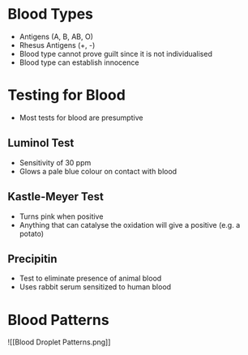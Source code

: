 # Blood Types
- Antigens (A, B, AB, O)
- Rhesus Antigens (+, -)
- Blood type cannot prove guilt since it is not individualised
- Blood type can establish innocence
# Testing for Blood
- Most tests for blood are presumptive
## Luminol Test
- Sensitivity of 30 ppm
- Glows a pale blue colour on contact with blood
## Kastle-Meyer Test
- Turns pink when positive
- Anything that can catalyse the oxidation will give a positive (e.g. a potato)
## Precipitin
- Test to eliminate presence of animal blood
- Uses rabbit serum sensitized to human blood
# Blood Patterns
![[Blood Droplet Patterns.png]]
